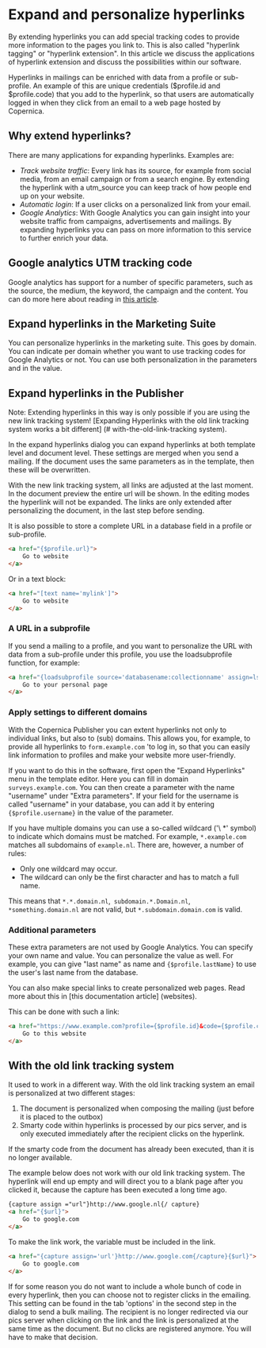 # Expand and personalize hyperlinks

By extending hyperlinks you can add special tracking codes to provide more information to the pages you link to. This is also called "hyperlink tagging" or "hyperlink extension". In this article we discuss the applications of hyperlink extension and discuss the possibilities within our software.

Hyperlinks in mailings can be enriched with data from a profile or sub-profile. An example of this are unique credentials ($profile.id and $profile.code) that you add to the hyperlink, so that users are automatically logged in when they click from an email to a web page hosted by Copernica.

## Why extend hyperlinks?

There are many applications for expanding hyperlinks. Examples are:

- *Track website traffic*: Every link has its source, for example from social media, from an email campaign or from a search engine. By extending the hyperlink with a utm_source you can keep track of how people end up on your website.
- *Automatic login*: If a user clicks on a personalized link from your email. 
- *Google Analytics*: With Google Analytics you can gain insight into your website traffic from campaigns, advertisements and mailings. By expanding hyperlinks you can pass on more information to this service to further enrich your data.

## Google analytics UTM tracking code

Google analytics has support for a number of specific parameters, such as
the source, the medium, the keyword, the campaign and the content. You can do more here
about reading in [this article](https://support.google.com/analytics/answer/1033173?hl=en&topic=1631856&ctx=topic).

## Expand hyperlinks in the Marketing Suite

You can personalize hyperlinks in the marketing suite. This goes by domain. You can indicate per domain whether you want to use tracking codes for Google Analytics or not. You can use both personalization in the parameters and in the value.

## Expand hyperlinks in the Publisher

Note: Extending hyperlinks in this way is only possible if you are using the new link tracking system! [Expanding Hyperlinks with the old link tracking system works a bit different] (# with-the-old-link-tracking system).

In the expand hyperlinks dialog you can expand hyperlinks at both template level and document level. These settings are merged when you send a mailing. If the document uses the same parameters as in the template, then these will be overwritten.

With the new link tracking system, all links are adjusted at the last moment. In the document preview the entire url will be shown. In the editing modes the hyperlink will not be expanded. The links are only extended after personalizing the document, in the last step before sending.

It is also possible to store a complete URL in a database field in a profile or sub-profile.

```html
<a href="{$profile.url}">
    Go to website
</a>
```

Or in a text block:

```html
<a href="[text name='mylink']">
    Go to website
</a>
```

### A URL in a subprofile

If you send a mailing to a profile, and you want to personalize the URL with data from a sub-profile under this profile, you use the loadsubprofile function, for example:

```html
<a href="{loadsubprofile source='databasename:collectionname' assign=ls profile=$profile.id}{$ls.url}">
    Go to your personal page
</a>
```

### Apply settings to different domains

With the Copernica Publisher you can extent hyperlinks not only to individual links, but also to (sub) domains. This allows you, for example, to provide all hyperlinks to `form.example.com` 'to log in, so that you can easily link information to profiles and make your website more user-friendly.

If you want to do this in the software, first open the "Expand Hyperlinks" menu in the template editor. Here you can fill in domain `surveys.example.com`. You can then create a parameter with the name "username" under "Extra parameters". If your field for the username is called "username" in your database, you can add it by entering `{$profile.username}` in the value of the parameter.

If you have multiple domains you can use a so-called wildcard ('\ *' symbol) to indicate which domains must be matched. For example, `*.example.com` matches all subdomains of `example.nl`. There are, however, a number of rules:

- Only one wildcard may occur.
- The wildcard can only be the first character and has to match a full name.

This means that `*.*.domain.nl`,` subdomain.*.Domain.nl`, `*something.domain.nl` are not valid, but `*.subdomain.domain.com` is valid.

### Additional parameters

These extra parameters are not used by Google Analytics. You can specify your own name and value. You can personalize the value as well. For example, you can give "last name" as name and `{$profile.lastName}` to use the user's last name from the database.

You can also make special links to create personalized web pages. Read more about this in [this documentation article] (websites).

This can be done with such a link:

```html
<a href="https://www.example.com?profile={$profile.id}&code={$profile.code}">
    Go to this website
</a>
```

## With the old link tracking system

It used to work in a different way. With the old link tracking system an email is personalized at two different stages:

1. The document is personalized when composing the mailing (just before it is placed to the outbox)
2. Smarty code within hyperlinks is processed by our pics server, and is only executed immediately after the recipient clicks on the hyperlink.

If the smarty code from the document has already been executed, than it is no longer available.

The example below does not work with our old link tracking system. The hyperlink will end up empty and will direct you to a blank page after you clicked it, because the capture has been executed a long time ago.

```html
{capture assign ="url"}http://www.google.nl{/ capture}
<a href="{$url}">
    Go to google.com
</a>
```

To make the link work, the variable must be included in the link.

```html
<a href="{capture assign='url'}http://www.google.com{/capture}{$url}">
    Go to google.com
</a>
```

If for some reason you do not want to include a whole bunch of code in every hyperlink, then you can choose not to register clicks in the emailing. This setting can be found in the tab 'options' in the second step in the dialog to send a bulk mailing. The recipient is no longer redirected via our pics server when clicking on the link and the link is personalized at the same time as the document. But no clicks are registered anymore. You will have to make that decision.

